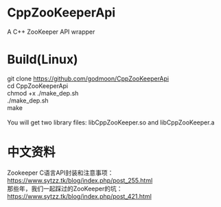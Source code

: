 # CppZooKeeperApi
A C++ ZooKeeper API wrapper

# Build(Linux)
git clone https://github.com/godmoon/CppZooKeeperApi<br>
cd CppZooKeeperApi<br>
chmod +x ./make_dep.sh<br>
./make_dep.sh<br>
make<br>
<br>
You will get two library files: libCppZooKeeper.so and libCppZooKeeper.a

# 中文资料
Zookeeper C语言API封装和注意事项：https://www.sytzz.tk/blog/index.php/post_255.html<br>
那些年，我们一起踩过的ZooKeeper的坑：https://www.sytzz.tk/blog/index.php/post_421.html
